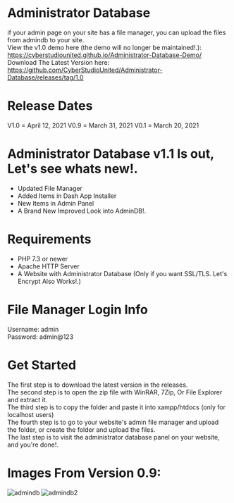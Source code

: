 # Administrator Database         
if your admin page on your site has a file manager, you can upload the files from admindb to your site.          
View the v1.0 demo here (the demo will no longer be maintained!.): https://cyberstudiounited.github.io/Administrator-Database-Demo/          
Download The Latest Version here: https://github.com/CyberStudioUnited/Administrator-Database/releases/tag/1.0

# Release Dates
V1.0 = April 12, 2021
V0.9 = March 31, 2021
V0.1 = March 20, 2021

# Administrator Database v1.1 Is out, Let's see whats new!.
* Updated File Manager
* Added Items in Dash App Installer
* New Items in Admin Panel
* A Brand New Improved Look into AdminDB!.
# Requirements
* PHP 7.3 or newer          
* Apache HTTP Server          
* A Website with Administrator Database (Only if you want SSL/TLS. Let's Encrypt Also Works!.)          
# File Manager Login Info
Username: admin          
Password: admin@123          
# Get Started
The first step is to download the latest version in the releases.          
The second step is to open the zip file with WinRAR, 7Zip, Or File Explorer and extract it.          
The third step is to copy the folder and paste it into xampp/htdocs (only for localhost users)          
The fourth step is to go to your website's admin file manager and upload the folder, or create the folder and upload the files.          
The last step is to visit the administrator database panel on your website, and you're done!.          
# Images From Version 0.9:
![admindb](https://user-images.githubusercontent.com/72953518/111859057-55fe1c00-8914-11eb-8a84-7cb18ccc7111.PNG)
![admindb2](https://user-images.githubusercontent.com/72953518/111859060-5696b280-8914-11eb-828f-7daa6bc50f3f.PNG)
